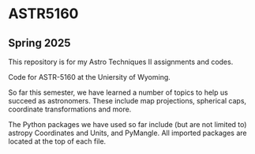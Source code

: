 # ASTR5160

## Spring 2025

This repository is for my Astro Techniques II assignments and codes.

Code for ASTR-5160 at the Uniersity of Wyoming.

So far this semester, we have learned a number of topics to help us succeed as astronomers. These include map projections, spherical caps, coordinate transformations and more.

The Python packages we have used so far include (but are not limited to) astropy Coordinates and Units, and PyMangle. All imported packages are located at the top of each file.
